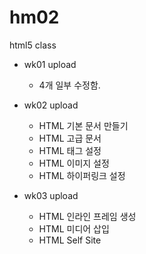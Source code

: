 # hm02
html5 class

- wk01 upload 
  - 4개 일부 수정함.
  
- wk02 upload
  - HTML 기본 문서 만들기
  - HTML 고급 문서 
  - HTML 태그 설정
  - HTML 이미지 설정
  - HTML 하이퍼링크 설정
  
- wk03 upload
  - HTML 인라인 프레임 생성
  - HTML 미디어 삽입
  - HTML Self Site 
